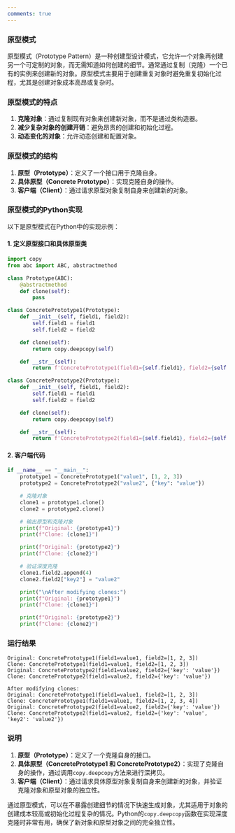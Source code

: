 ```yaml
---
comments: true
---
```


### 原型模式

原型模式（Prototype Pattern）是一种创建型设计模式，它允许一个对象再创建另一个可定制的对象，而无需知道如何创建的细节。通常通过复制（克隆）一个已有的实例来创建新的对象。原型模式主要用于创建重复对象时避免重复初始化过程，尤其是创建对象成本高昂或复杂时。

### 原型模式的特点

1. **克隆对象**：通过复制现有对象来创建新对象，而不是通过类构造器。
2. **减少复杂对象的创建开销**：避免昂贵的创建和初始化过程。
3. **动态变化的对象**：允许动态创建和配置对象。

### 原型模式的结构

1. **原型（Prototype）**：定义了一个接口用于克隆自身。
2. **具体原型（Concrete Prototype）**：实现克隆自身的操作。
3. **客户端（Client）**：通过请求原型对象复制自身来创建新的对象。

### 原型模式的Python实现

以下是原型模式在Python中的实现示例：

#### 1. 定义原型接口和具体原型类

```python
import copy
from abc import ABC, abstractmethod

class Prototype(ABC):
    @abstractmethod
    def clone(self):
        pass

class ConcretePrototype1(Prototype):
    def __init__(self, field1, field2):
        self.field1 = field1
        self.field2 = field2

    def clone(self):
        return copy.deepcopy(self)

    def __str__(self):
        return f'ConcretePrototype1(field1={self.field1}, field2={self.field2})'

class ConcretePrototype2(Prototype):
    def __init__(self, field1, field2):
        self.field1 = field1
        self.field2 = field2

    def clone(self):
        return copy.deepcopy(self)

    def __str__(self):
        return f'ConcretePrototype2(field1={self.field1}, field2={self.field2})'
```

#### 2. 客户端代码

```python
if __name__ == "__main__":
    prototype1 = ConcretePrototype1("value1", [1, 2, 3])
    prototype2 = ConcretePrototype2("value2", {"key": "value"})

    # 克隆对象
    clone1 = prototype1.clone()
    clone2 = prototype2.clone()

    # 输出原型和克隆对象
    print(f"Original: {prototype1}")
    print(f"Clone: {clone1}")

    print(f"Original: {prototype2}")
    print(f"Clone: {clone2}")

    # 验证深度克隆
    clone1.field2.append(4)
    clone2.field2["key2"] = "value2"

    print("\nAfter modifying clones:")
    print(f"Original: {prototype1}")
    print(f"Clone: {clone1}")

    print(f"Original: {prototype2}")
    print(f"Clone: {clone2}")
```

### 运行结果

```plaintext
Original: ConcretePrototype1(field1=value1, field2=[1, 2, 3])
Clone: ConcretePrototype1(field1=value1, field2=[1, 2, 3])
Original: ConcretePrototype2(field1=value2, field2={'key': 'value'})
Clone: ConcretePrototype2(field1=value2, field2={'key': 'value'})

After modifying clones:
Original: ConcretePrototype1(field1=value1, field2=[1, 2, 3])
Clone: ConcretePrototype1(field1=value1, field2=[1, 2, 3, 4])
Original: ConcretePrototype2(field1=value2, field2={'key': 'value'})
Clone: ConcretePrototype2(field1=value2, field2={'key': 'value', 'key2': 'value2'})
```

### 说明

1. **原型（Prototype）**：定义了一个克隆自身的接口。
2. **具体原型（ConcretePrototype1 和 ConcretePrototype2）**：实现了克隆自身的操作，通过调用`copy.deepcopy`方法来进行深拷贝。
3. **客户端（Client）**：通过请求具体原型对象复制自身来创建新的对象，并验证克隆对象和原型对象的独立性。

通过原型模式，可以在不暴露创建细节的情况下快速生成对象，尤其适用于对象的创建成本较高或初始化过程复杂的情况。Python的`copy.deepcopy`函数在实现深度克隆时非常有用，确保了新对象和原型对象之间的完全独立性。